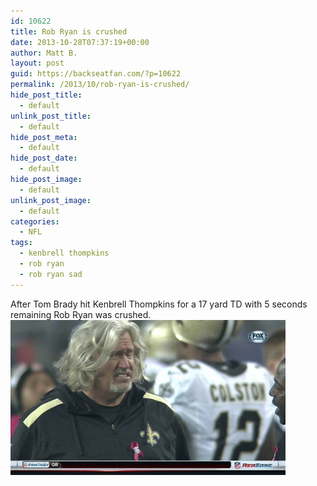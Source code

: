 ```yaml
---
id: 10622
title: Rob Ryan is crushed
date: 2013-10-28T07:37:19+00:00
author: Matt B.
layout: post
guid: https://backseatfan.com/?p=10622
permalink: /2013/10/rob-ryan-is-crushed/
hide_post_title:
  - default
unlink_post_title:
  - default
hide_post_meta:
  - default
hide_post_date:
  - default
hide_post_image:
  - default
unlink_post_image:
  - default
categories:
  - NFL
tags:
  - kenbrell thompkins
  - rob ryan
  - rob ryan sad
---
```


<div class="entry">
  <p>
    After Tom Brady hit Kenbrell Thompkins for a 17 yard TD with 5 seconds remaining Rob Ryan was crushed.<br /> <a href="/images/2013/10/robryansad.gif"><img class="aligncenter size-full wp-image-10623" alt="robryansad" src="/images/2013/10/robryansad.gif" width="440" height="248" /></a>
  </p>
</div>
